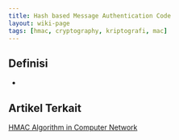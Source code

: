 ```yaml
---
title: Hash based Message Authentication Code
layout: wiki-page
tags: [hmac, cryptography, kriptografi, mac]
---
```


## Definisi
- 

## Artikel Terkait
[HMAC Algorithm in Computer Network](https://www.geeksforgeeks.org/hmac-algorithm-in-computer-network/)
